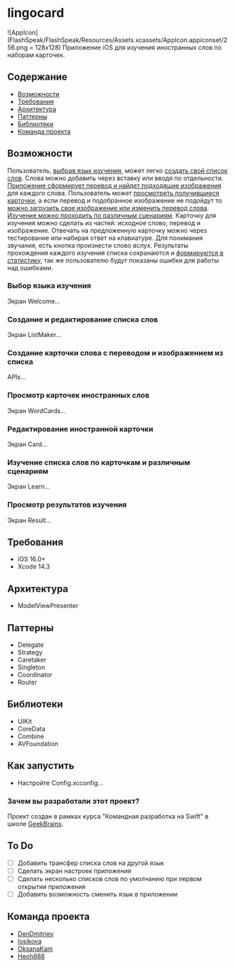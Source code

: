 # lingocard
![AppIcon](FlashSpeak/FlashSpeak/Resources/Assets.xcassets/AppIcon.appiconset/256.png = 128x128)
Приложение iOS для изучения иностранных слов по наборам карточек.

## Содержание
- [Возможности](#возможности)
- [Требования](#требования)
- [Архитектура](#архитектура)
- [Паттерны](#паттерны)
- [Библиотеки](#библиотеки)
- [Команда проекта](#команда-проекта)

## Возможности
Пользователь, [выбрав язык изучения](#выбор-языка-изучения), может легко [создать свой список слов](#создание-и-редактирование-списка-слов). Слова можно добавить через вставку или вводя по отдельности. [Приложение сформирует перевод и найдет подходящие изображения](#создание-карточки-слова-с-переводом-и-изображением-из-списка) для каждого слова. Пользователь может [просмотреть получившиеся карточки](#просмотр-карточек-иностранных-слов), а если перевод и подобранное изображение не подойдут то [можно загрузить свое изображение или изменить перевод слова](#редактирование-иностранной-карточки). [Изучение можно проходить по различным сценариям](#изучение-списка-слов-по-карточкам-и-различным-сценариям). Карточку для изучения можно сделать из частей: исходное слово, перевод и изображение. Отвечать на предложенную карточку можно через тестирование или набирая ответ на клавиатуре. Для понимания звучания, есть кнопка произнести слово вслух. Результаты прохождения каждого изучения списка сохранаются и [формируются в статистику](#просмотр-результатов-изучения), так же пользователю будут показаны ошибки для работы над ошибками.

### Выбор языка изучения
Экран Welcome...

### Создание и редактирование списка слов
Экран ListMaker...

### Создание карточки слова с переводом и изображением из списка
APIs...

### Просмотр карточек иностранных слов
Экран WordCards...

### Редактирование иностранной карточки
Экран Card...

### Изучение списка слов по карточкам и различным сценариям
Экран Learn...

### Просмотр результатов изучения
Экран Result...

## Требования
- iOS 16.0+
- Xcode 14.3

## Архитектура
 - ModelViewPresenter

## Паттерны
 - Delegate
 - Strategy
 - Caretaker
 - Singleton
 - Coordinator
 - Router

## Библиотеки
- UIKit
- CoreData
- Combine
- AVFoundation 

## Как запустить
- Настройте Config.xcconfig...

### Зачем вы разработали этот проект?
Проект создан в рамках курса "Командная разработка на Swift" в школе [GeekBrains](https://gb.ru).

## To Do
- [ ] Добавить трансфер списка слов на другой язык
- [ ] Сделать экран настроек приложения
- [ ] Сделать несколько списков слов по умолчанию при первом открытии приложения
- [ ] Добавить возможность сменить язык в приложении

## Команда проекта
- [DenDmitriev](https://github.com/DenDmitriev)
- [losikova](https://github.com/losikova)
- [OksanaKam](https://github.com/OksanaKam)
- [Heoh888](https://github.com/Heoh888)
